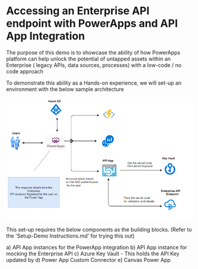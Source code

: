 # Accessing an Enterprise API endpoint with PowerApps and API App Integration

The purpose of this demo is to showcase the ability of how PowerApps platform can help unlock the potential of untapped assets within an Enterprise ( legacy APIs, data sources, processes) with a low-code / no code approach

To demonstrate this ability as a Hands-on experience, we will set-up an environment with the below sample architecture


![Architecture Diagram](Architecture.png)

This set-up requires the below components as the building blocks. (Refer to the 'Setup-Demo Instructions.md' for trying this out)

a) API App instances for the PowerApp integration 
b) API App instance for mocking the Enterprise API
c) Azure Key Vault - This holds the API Key updated by
d) Power App Custom Connector 
e) Canvas Power App

